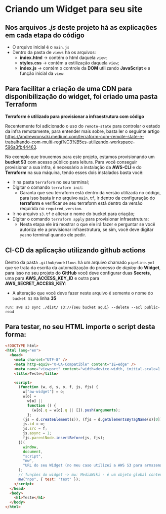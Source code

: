 # Criando um Widget para seu site

## Nos arquivos _.js_ deste projeto há as explicações em cada etapa do código

- O arquivo inicial é o `main.js`
- Dentro da pasta de `views` há os arquivos:
  - **index.html** -> contém o html daquela `view`;
  - **styles.css** -> contém a estilização daquela `view`;
  - **index.js** -> contém o controle da **DOM** utilizando **JavaScript** e a função inicial da `view`.

## Para facilitar a criação de uma CDN para disponibilização do widget, foi criado uma pasta Terraform

**Terraform é utilizado para provisionar a infraestrutura com código**

Recentemente foi adicionado o uso do `remote-state` para controlar o estado da infra remotamente, para entender mais sobre, basta ler o seguinte artigo https://andrewronscki.medium.com/terraform-com-remote-state-e-trabalhando-com-multi-regi%C3%B5es-utilizando-workspace-596a3fb44463.

No exemplo que trouxemos para este projeto, estamos provisionando um **bucket S3** com acesso público para leitura. Para você conseguir provisionar a sua infra, é necessário a instalação da **AWS-CLI** e do **Terraform** na sua máquina, tendo esses dois instalados basta você:

- Ir na pasta `terraform` no seu terminal;
- Digitar o comando `terraform init`:
  - Garanta que seu terraform está dentro da versão utilizada no código, para isso basta ir no arquivo `main.tf`, ir dentro da configuração do **terraform** e verificar se seu terraform está dentro da versão requirida no `required_version`.
- Ir no arquivo `s3.tf` e alterar o nome do bucket para criação;
- Digitar o comando `terraform apply` para provisionar infraestrutura:
  - Nesta etapa ele irá mostrar o que ele irá fazer e perguntar se você autoriza ele a provisionar infraestrutura, se sim, você deve digitar `yes`no terminal quando ele pedir.

## CI-CD da aplicação utilizando github actions

Dentro da pasta `.github/workflows` há um arquivo chamado `pipeline.yml` que se trata da escrita da automatização do processo de _deploy_ do **Widget**, para isso no seu projeto do **GitHub** você deve configurar duas **Secrets**, uma para **AWS_ACCESS_KEY_ID** e outra para **AWS_SECRET_ACCESS_KEY**:

- A alteração que você deve fazer neste arquivo é somente o nome do `bucket S3` na linha **35**

```
run: aws s3 sync ./dist/ s3://{seu bucket aqui} --delete --acl public-read
```

## Para testar, no seu HTML importe o script desta forma:

```html
<!DOCTYPE html>
<html lang="en">
  <head>
    <meta charset="UTF-8" />
    <meta http-equiv="X-UA-Compatible" content="IE=edge" />
    <meta name="viewport" content="width=device-width, initial-scale=1.0" />
    <title>Teste</title>

    <script>
      (function (w, d, s, o, f, js, fjs) {
        w["aw-widget"] = o;
        w[o] =
          w[o] ||
          function () {
            (w[o].q = w[o].q || []).push(arguments);
          };
        (js = d.createElement(s)), (fjs = d.getElementsByTagName(s)[0]);
        js.id = o;
        js.src = f;
        js.async = 1;
        fjs.parentNode.insertBefore(js, fjs);
      })(
        window,
        document,
        "script",
        "mw",
        "URL do seu Widget (no meu caso utilizei a AWS S3 para armazenar meu Widget"
      );
      // funções do widget -> mw: MediaWiki - é um objeto global contendo vários métodos e propriedades Javascript , que outros módulos javascript podem usar. Se, por exemplo, você estiver adicionando código Javascript a MediaWiki:Common.js, sempre poderá acessar a mwvariável.
      mw("nps", { test: "test" });
    </script>
  </head>
  <body>
    <h1>Teste</h1>
  </body>
</html>
```
